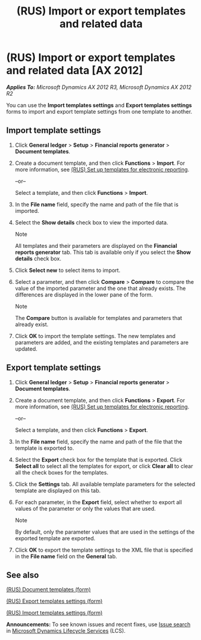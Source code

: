 ﻿---
title: (RUS) Import or export templates and related data
TOCTitle: (RUS) Import or export templates and related data
ms:assetid: 98326465-0e8d-4f7d-9774-9b0df9913ee6
ms:mtpsurl: https://technet.microsoft.com/en-us/library/JJ677621(v=AX.60)
ms:contentKeyID: 49384923
ms.date: 04/18/2014
mtps_version: v=AX.60
f1_keywords:
- import
- template
- export
- export template
- import template
---

# (RUS) Import or export templates and related data [AX 2012]


_**Applies To:** Microsoft Dynamics AX 2012 R3, Microsoft Dynamics AX 2012 R2_

You can use the **Import templates settings** and **Export templates settings** forms to import and export template settings from one template to another.

## Import template settings

1.  Click **General ledger** \> **Setup** \> **Financial reports generator** \> **Document templates**.

2.  Create a document template, and then click **Functions** \> **Import**. For more information, see [(RUS) Set up templates for electronic reporting](rus-set-up-templates-for-electronic-reporting.md).
    
    –or–
    
    Select a template, and then click **Functions** \> **Import**.

3.  In the **File name** field, specify the name and path of the file that is imported.

4.  Select the **Show details** check box to view the imported data.
    

    > [!NOTE]
    > <P>All templates and their parameters are displayed on the <STRONG>Financial reports generator</STRONG> tab. This tab is available only if you select the <STRONG>Show details</STRONG> check box.</P>



5.  Click **Select new** to select items to import.

6.  Select a parameter, and then click **Compare** \> **Compare** to compare the value of the imported parameter and the one that already exists. The differences are displayed in the lower pane of the form.
    

    > [!NOTE]
    > <P>The <STRONG>Compare</STRONG> button is available for templates and parameters that already exist.</P>



7.  Click **OK** to import the template settings. The new templates and parameters are added, and the existing templates and parameters are updated.

## Export template settings

1.  Click **General ledger** \> **Setup** \> **Financial reports generator** \> **Document templates**.

2.  Create a document template, and then click **Functions** \> **Export**. For more information, see [(RUS) Set up templates for electronic reporting](rus-set-up-templates-for-electronic-reporting.md).
    
    –or–
    
    Select a template, and then click **Functions** \> **Export**.

3.  In the **File name** field, specify the name and path of the file that the template is exported to.

4.  Select the **Export** check box for the template that is exported. Click **Select all** to select all the templates for export, or click **Clear all** to clear all the check boxes for the templates.

5.  Click the **Settings** tab. All available template parameters for the selected template are displayed on this tab.

6.  For each parameter, in the **Export** field, select whether to export all values of the parameter or only the values that are used.
    

    > [!NOTE]
    > <P>By default, only the parameter values that are used in the settings of the exported template are exported.</P>



7.  Click **OK** to export the template settings to the XML file that is specified in the **File name** field on the **General** tab.

## See also

[(RUS) Document templates (form)](https://technet.microsoft.com/en-us/library/jj923585\(v=ax.60\))

[(RUS) Export templates settings (form)](https://technet.microsoft.com/en-us/library/jj710788\(v=ax.60\))

[(RUS) Import templates settings (form)](https://technet.microsoft.com/en-us/library/jj710704\(v=ax.60\))

  
**Announcements:** To see known issues and recent fixes, use [Issue search](http://go.microsoft.com/fwlink/?linkid=389258) in [Microsoft Dynamics Lifecycle Services](http://go.microsoft.com/fwlink/?linkid=306505) (LCS).

